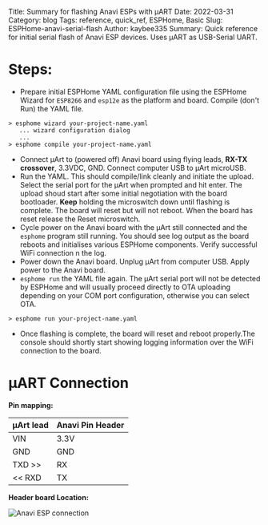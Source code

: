 Title: Summary for flashing Anavi ESPs with µART
Date: 2022-03-31
Category: blog
Tags: reference, quick_ref, ESPHome, Basic
Slug: ESPHome-anavi-serial-flash
Author: kaybee335
Summary: Quick reference for initial serial flash of Anavi ESP devices.  Uses µART as USB-Serial UART.

# Steps:
- Prepare initial ESPHome YAML configuration file using the ESPHome Wizard for `ESP8266` and `esp12e` as the platform and board. Compile (don't Run) the YAML file.
```
> esphome wizard your-project-name.yaml
   ... wizard configuration dialog
   ...
> esphome compile your-project-name.yaml
```
- Connect μArt to (powered off) Anavi board using flying leads, **RX-TX crossover**, 3.3VDC, GND. Connect computer USB to μArt microUSB.
- Run the YAML. This should compile/link cleanly and initiate the upload. Select the serial port for the μArt when prompted and hit enter.  The upload shoud start after some initial negotiation with the board bootloader. **Keep** holding the microswitch down until flashing is complete. The board will reset but will not reboot. When the board has reset release the Reset microswitch.
- Cycle power on the Anavi board with the μArt still connected and the `esphome` program still running.  You should see log output as the board reboots and initialises various ESPHome components. Verify successful WiFi connection n the log.
- Power down the Anavi board. Unplug μArt from computer USB. Apply power to the Anavi board.
- `esphome run` the YAML file again. The μArt serial port will not be detected by ESPHome and will usually proceed directly to OTA uploading depending on your COM port configuration, otherwise you can select OTA.
```
> esphome run your-project-name.yaml
```

- Once flashing is complete, the board will reset and reboot properly.The console should shortly start showing logging information over the WiFi connection to the board.

# µART Connection

**Pin mapping:**


| μArt lead | Anavi Pin Header
| :-------- | :---------------
| VIN       | 3.3V
| GND       | GND
| TXD >>    | RX
| << RXD    | TX


**Header board Location:**

![Anavi ESP connection](../images/muart_header_connect.png "Anavi ESP connection")

